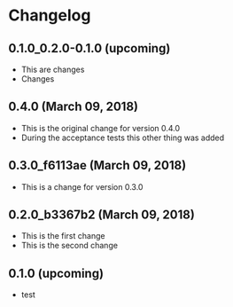 # Changelog

## 0.1.0_0.2.0-0.1.0 (upcoming)

* This are changes
* Changes

## 0.4.0 (March 09, 2018)

* This is the original change for version 0.4.0
* During the acceptance tests this other thing was added

## 0.3.0_f6113ae (March 09, 2018)

* This is a change for version 0.3.0

## 0.2.0_b3367b2 (March 09, 2018)

* This is the first change
* This is the second change

## 0.1.0 (upcoming)

* test
